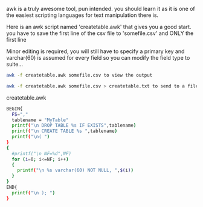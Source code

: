 awk is a truly awesome tool, pun intended. you should learn it as it is one of the easiest scripting languages for text manipulation there is.

Here is an awk script named 'createtable.awk' that gives you a good start. you have to save the first line of the csv file to 'somefile.csv' and ONLY the first line

Minor editing is required, you will still have to specify a primary key and varchar(60) is assumed for every field so you can modify the field type to suite...
```sh
awk -f createtable.awk somefile.csv to view the output

awk -f createtable.awk somefile.csv > createtable.txt to send to a file then copy/paste into an SQL command
```

createtable.awk 
```sh
BEGIN{
  FS=","
  tablename = "MyTable"
  printf("\n DROP TABLE %s IF EXISTS",tablename)
  printf("\n CREATE TABLE %s ",tablename)
  printf("\n( ")
}
{
  #printf("\n NF=%d",NF)
  for (i=0; i<=NF; i++)
  {
    printf("\n %s varchar(60) NOT NULL, ",$(i))
  }
}
END{
  printf("\n ); ")
}
```
